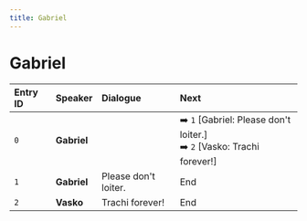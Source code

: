 ```yaml
---
title: Gabriel
---
```


# Gabriel


| Entry ID | Speaker | Dialogue | Next |
| :------- | :------ | :------- | :------------ |
| `0` | **Gabriel** |  | ➡️ `1` \[Gabriel: Please don't loiter\.\]<br>➡️ `2` \[Vasko: Trachi forever\!\] |
| `1` | **Gabriel** | Please don't loiter\. | End |
| `2` | **Vasko** | Trachi forever\! | End |

